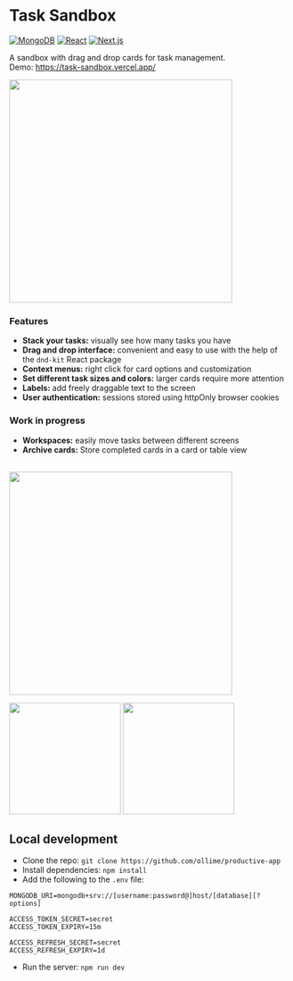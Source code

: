 # Task Sandbox

[![MongoDB](https://img.shields.io/badge/MongoDB-%234ea94b.svg?logo=mongodb&logoColor=white)](#)
[![React](https://img.shields.io/badge/React-%2320232a.svg?logo=react&logoColor=%2361DAFB)](#)
[![Next.js](https://img.shields.io/badge/Next.js-black?logo=next.js&logoColor=white)](#)

A sandbox with drag and drop cards for task management.\
Demo: https://task-sandbox.vercel.app/

<img src="images/blocks.png" width=400>

### Features
- **Stack your tasks:** visually see how many tasks you have
- **Drag and drop interface:** convenient and easy to use with the help of the `dnd-kit` React package
- **Context menus:** right click for card options and customization
- **Set different task sizes and colors:** larger cards require more attention
- **Labels:** add freely draggable text to the screen
- **User authentication:** sessions stored using httpOnly browser cookies

### Work in progress
- **Workspaces:** easily move tasks between different screens
- **Archive cards:** Store completed cards in a card or table view

\
<img src="images/grid.png" width=400>

<img src="images/gridmenu.png" height=200> <img src="images/cardmenu.png" height=200>

## Local development

- Clone the repo: `git clone https://github.com/ollime/productive-app`
- Install dependencies: `npm install`
- Add the following to the `.env` file:

```
MONGODB_URI=mongodb+srv://[username:password@]host/[database][?options]

ACCESS_TOKEN_SECRET=secret
ACCESS_TOKEN_EXPIRY=15m

ACCESS_REFRESH_SECRET=secret
ACCESS_REFRESH_EXPIRY=1d
```

- Run the server: `npm run dev`
